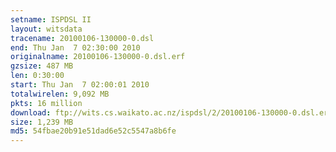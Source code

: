 ```yaml
---
setname: ISPDSL II
layout: witsdata
tracename: 20100106-130000-0.dsl
end: Thu Jan  7 02:30:00 2010
originalname: 20100106-130000-0.dsl.erf
gzsize: 487 MB
len: 0:30:00
start: Thu Jan  7 02:00:01 2010
totalwirelen: 9,092 MB
pkts: 16 million
download: ftp://wits.cs.waikato.ac.nz/ispdsl/2/20100106-130000-0.dsl.erf.gz
size: 1,239 MB
md5: 54fbae20b91e51dad6e52c5547a8b6fe
---
```

